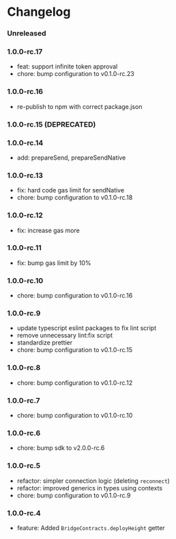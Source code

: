 # Changelog

### Unreleased

### 1.0.0-rc.17

- feat: support infinite token approval
- chore: bump configuration to v0.1.0-rc.23

### 1.0.0-rc.16

- re-publish to npm with correct package.json

### 1.0.0-rc.15 (DEPRECATED)

### 1.0.0-rc.14

- add: prepareSend, prepareSendNative

### 1.0.0-rc.13

- fix: hard code gas limit for sendNative
- chore: bump configuration to v0.1.0-rc.18

### 1.0.0-rc.12

- fix: increase gas more

### 1.0.0-rc.11

- fix: bump gas limit by 10%

### 1.0.0-rc.10

- chore: bump configuration to v0.1.0-rc.16

### 1.0.0-rc.9

- update typescript eslint packages to fix lint script
- remove unnecessary lint:fix script
- standardize prettier
- chore: bump configuration to v0.1.0-rc.15

### 1.0.0-rc.8

- chore: bump configuration to v0.1.0-rc.12

### 1.0.0-rc.7

- chore: bump configuration to v0.1.0-rc.10

### 1.0.0-rc.6

- chore: bump sdk to v2.0.0-rc.6

### 1.0.0-rc.5

- refactor: simpler connection logic (deleting `reconnect`)
- refactor: improved generics in types using contexts
- chore: bump configuration to v0.1.0-rc.9

### 1.0.0-rc.4

- feature: Added `BridgeContracts.deployHeight` getter
